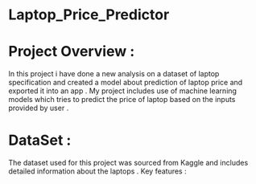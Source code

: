 # Laptop_Price_Predictor
# Project Overview :
In this project i have done a new analysis on a dataset of laptop specification and created a model about prediction of laptop price and exported it into an app . My project includes use of machine learning models which tries to predict the price of laptop based on the inputs provided by user . 

# DataSet :

The dataset used for this project was sourced from Kaggle and includes detailed information about the laptops . 
Key features :

